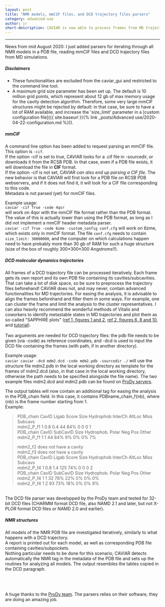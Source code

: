 ```yaml
---
layout: post
title: "NMR models, mmCIF files, and DCD trajectory files parsers"
category: advanced-use
author: jr
short-description: CAVIAR is now able to process frames from MD trajectories, and structures from cryoEM in mmCIF format 
---
```


-----

News from mid August 2020: I just added parsers for iterating through all NMR models in a PDB file, reading mmCIF files and DCD trajectory files from MD simulations.  

##### Disclaimers
- These functionalities are excluded from the caviar_gui and restricted to the command line tool.  
- A maximum grid size parameter has been set up. The default is 10 million grid points, which represent about 12 gb of max memory usage for the cavity detection algorithm. Therefore, some very large mmCIF structures might be rejected by default: in that case, be sure to have a lot of RAM available, and increase the 'size_limit' parameter in a [custom configuration file]({{ site.baseurl }}{% link _posts/Advanced use/2020-04-22-configuration.md %})).  

##### mmCIF
A command line option has been added to request parsing an mmCIF file. This option is ```-cif```.  
If the option -cif is set to true, CAVIAR looks for a .cif file in -sourcedir, or downloads it from the RCSB PDB. In that case, even if a PDB file exists, it will download the file in **CIF** format.  
If the option -cif is not set, CAVIAR *can also end up parsing a CIF file*. The new behavior is that CAVIAR will first look for a PDB file on RCSB PDB webservers, and if it does not find it, it will look for a CIF file corresponding to this code.  
Metadata is not parsed (yet) for mmCIF files.  

Example usage:  
```caviar -cif True -code 4qsr```  
will work on 4qsr with the mmCIF file format rather than the PDB format. The value of this is actually lower than using the PDB format, as long as I did not implement a mmCIF header metadata parser.  
```caviar -cif True -code 6zme -custom_config conf.cfg```
  will work on 6zme, which exists only in mmCIF format. The file ```conf.cfg``` needs to contain ```size_limit: 30000000```, and the computer on which calculations happen need to have probably more than 30 gb of RAM for such a huge structure (size of the box of roughly 300\*300\*300 Angstroms!!).  

##### DCD molecular dynamics trajectories
All frames of a DCD trajectory file can be processed iteratively. Each frame gets its own report and its own PDB file containing its cavities/subcavities. That can take a lot of disk space, so be sure to preprocess the trajectory files beforehand! CAVIAR does not, and may never, contain advanced functionalities for MD trajectories. For easing the analysis, it is advisable to align the frames beforehand and filter them in some ways. For example, one can cluster the frame and limit the analysis to the cluster representatives. I can also heavily recommend the wonderful methods of Vitalis and coworkers to identify metastable states in MD trajectories and plot them as so-called "SAPPHIRE plots" ([ref 1, figures 1 and 2](https://www.nature.com/articles/srep06264), [ref 2, figures 6, 8 and 10](https://pubs.acs.org/doi/10.1021/acs.jctc.5b00618), and [tutorial](http://campari.sourceforge.net/V3/tutorial11.html)).  
 <br>
Two arguments are needed for DCD trajectory files: the pdb file needs to be given (via -code) as reference coordinates, and -dcd is used to input the DCD file containing the frames (with path, if in another directory).  

Example usage:  
```caviar caviar -dcd mdm2.dcd -code mdm2.pdb -sourcedir ./``` will use the structure file mdm2.pdb in the local working directory as template for the frames of mdm2.dcd (also, in that case in the local working directory, otherwise the path needs to be specified alongside the file name). The two example files mdm2.dcd and mdm2.pdb can be found on [ProDy servers](http://prody.csb.pitt.edu/tutorials/trajectory_analysis/trajectory_analysis_files.tgz).

The output tables will now contain an additional tag for easing the analysis in the PDB_chain field. In this case, it contains PDBname_chain_f{nb}, where {nb} is the frame number starting from 1.  
Example:   
<blockquote>
PDB_chain    CavID Ligab  Score  Size Hydrophob InterCh  AltLoc Miss  Subcavs<br>
mdm2_P_f1      1    0.8    0.4    44     84%       0       0     0       1<br>
PDB_chain    CavID SubCavID Size Hydrophob. Polar  Neg   Pos  Other<br>
mdm2_P_f1      1      1      44     84%      9%     0%    0%    7%<br>

mdm2_f2 does not have a cavity<br>
mdm2_f3 does not have a cavity<br>
PDB_chain    CavID Ligab  Score  Size Hydrophob InterCh  AltLoc Miss  Subcavs<br>
mdm2_P_f4      1    0.8    1.4   125     74%       0       0     0       2<br>
PDB_chain    CavID SubCavID Size Hydrophob. Polar  Neg   Pos  Other<br>
mdm2_P_f4      1      1      32     78%      22%    0%    0%    0%<br>
mdm2_P_f4      1      2      93     73%      18%    0%    0%    9%<br>
</blockquote>
<br>
The DCD file parser was developped by the ProDy team and tested for 32-bit DCD files (CHARMM format DCD file, also NAMD 2.1 and later, but not X-PLOR format DCD files or NAMD 2.0 and earlier).  

##### NMR structures
All models of the NMR PDB file are investigated iteratively, similarly to what happens with a DCD trajectory.  
A report is printed out for each model, as well as corresponding PDB file containing cavities/subpockets.  
Nothing particular needs to be done for this scenario, CAVIAR detects automatically the NMR tag in the metadata of the PDB file and sets up the routines for analyzing all models. The output resembles the tables copied in the DCD paragraph.  

<br><br><br>
A huge thanks to the [ProDy team](https://github.com/prody/ProDy). The parsers relies on their software, they are doing an amazing job.  